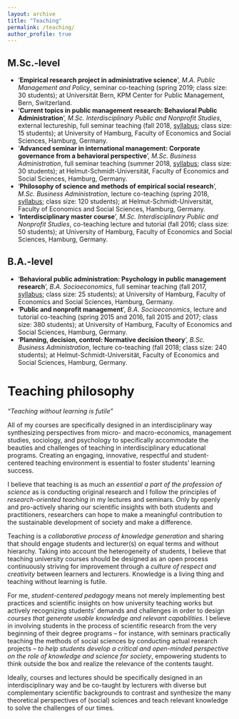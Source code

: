 ```yaml
---
layout: archive
title: "Teaching"
permalink: /teaching/
author_profile: true
---
```




M.Sc.-level
-------------

* ‘**Empirical research project in administrative science**’, *M.A. Public Management and Policy*, seminar co-teaching (spring 2019; class size: 30 students); at Universität Bern, KPM Center for Public Management, Bern, Switzerland.
* ‘**Current topics in public management research: Behavioral Public Administration**’, *M.Sc. Interdisciplinary Public and Nonprofit Studies*, external lectureship, full seminar teaching (fall 2018, [syllabus](https://ksweissmueller.github.io/files/2018_10_DruckfrischePuMA_Seminarplan_&_Literaturliste.pdf); class size: 15 students); at University of Hamburg, Faculty of Economics and Social Sciences, Hamburg, Germany.
* ‘**Advanced seminar in international management: Corporate governance from a behavioral perspective**’, *M.Sc. Business Administration*, full seminar teaching (summer 2018, <a href="https://ksweissmueller.github.io/files/20180522_LVA_Master_Seminar_Internationales_Management_KW.pdf ">syllabus</a>; class size: 30 students); at Helmut-Schmidt-Universität, Faculty of Economics and Social Sciences, Hamburg, Germany.
* ‘**Philosophy of science and methods of empirical social research**’, *M.Sc. Business Administration*, lecture co-teaching (spring 2018, <a href="https://ksweissmueller.github.io/files/2018_Master_Wissenschaftstheorie_EmpSozialforschung_KW.pdf">syllabus</a>; class size: 120 students); at Helmut-Schmidt-Universität, Faculty of Economics and Social Sciences, Hamburg, Germany.
* ‘**Interdisciplinary master course**’, *M.Sc. Interdisciplinary Public and Nonprofit Studies*, co-teaching lecture and tutorial (fall 2016; class size: 50 students); at University of Hamburg, Faculty of Economics and Social Sciences, Hamburg, Germany.



B.A.-level
-------------


* ‘**Behavioral public administration: Psychology in public management research**’, *B.A. Socioeconomics*, full seminar teaching (fall 2017, [syllabus](https://ksweissmueller.github.io/files/2017_18_UHH_BPA_Seminarplan_&_Literaturliste.pdf); class size: 25 students); at University of Hamburg, Faculty of Economics and Social Sciences, Hamburg, Germany.
* ‘**Public and nonprofit management**’, *B.A. Socioeconomics*, lecture and tutorial co-teaching (spring 2015 and 2016, fall 2015 and 2017; class size: 380 students); at University of Hamburg, Faculty of Economics and Social Sciences, Hamburg, Germany.
* ‘**Planning, decision, control: Normative decision theory**’, *B.Sc. Business Administration*, lecture co-teaching (fall 2018; class size: 240 students); at Helmut-Schmidt-Universität, Faculty of Economics and Social Sciences, Hamburg, Germany.





Teaching philosophy
========================== 


*“Teaching without learning is futile”*


All of my courses are specifically designed in an interdisciplinary way synthesizing perspectives from micro- and macro-economics, management studies, sociology, and psychology to specifically accommodate the beauties and challenges of teaching in interdisciplinary educational programs. Creating an engaging, innovative, respectful and student-centered teaching environment is essential to foster students’ learning success.

I believe that teaching is as much an *essential a part of the profession of science* as is conducting original research and I follow the principles of *research-oriented teaching* in my lectures and seminars. Only by openly and pro-actively sharing our scientific insights with both students and practitioners, researchers can hope to make a meaningful contribution to the sustainable development of society and make a difference.

Teaching is a *collaborative process of knowledge generation* and sharing that should engage students and lecturer(s) on equal terms and without hierarchy. Taking into account the heterogeneity of students, I believe that teaching university courses should be designed as an open process continuously striving for improvement through a *culture of respect and creativity* between learners and lecturers. Knowledge is a living thing and teaching without learning is futile.

For me, *student-centered pedagogy* means not merely implementing best practices and scientific insights on how university teaching works but actively recognizing students’ demands and challenges in order to design *courses that generate usable knowledge and relevant capabilities*. I believe in involving students in the process of scientific research from the very beginning of their degree programs – for instance, with seminars practically teaching the methods of social sciences by conducting actual research projects – *to help students develop a critical and open-minded perspective on the role of knowledge and science for society*, empowering students to think outside the box and realize the relevance of the contents taught.


Ideally, courses and lectures should be specifically designed in an interdisciplinary way and be co-taught by lecturers with diverse but complementary scientific backgrounds to contrast and synthesize the many theoretical perspectives of (social) sciences and teach relevant knowledge to solve the challenges of our times.


